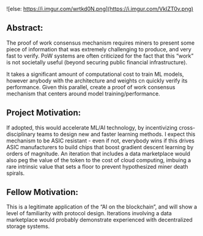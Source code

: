 ![else: https://i.imgur.com/wrtkd0N.png](https://i.imgur.com/VkIZT0v.png)

## Abstract: 
The proof of work consensus mechanism requires miners to present some piece of information that was extremely challenging to produce, and very fast to verify. PoW systems are often criticized for the fact that this “work” is not societally useful (beyond securing public financial infrastructure). 

It takes a significant amount of computational cost to train ML models, however anybody with the architecture and weights cn quickly verify its performance. Given this parallel, create a proof of work consensus mechanism that centers around model training/performance. 

## Project Motivation: 
If adopted, this would accelerate ML/AI technology, by incentivizing cross-disciplinary teams to design new and faster learning methods. I expect this mechanism to be ASIC resistant - even if not, everybody wins if this drives ASIC manufacturers to build chips that boost gradient descent learning by orders of magnitude. An iteration that includes a data marketplace would also peg the value of the token to the cost of cloud computing, imbuing a rare intrinsic value that sets a floor to prevent hypothesized miner death spirals.

## Fellow Motivation: 
This is a legitimate application of the “AI on the blockchain”, and will show a level of familiarity with protocol design. Iterations involving a data marketplace would probably demonstrate experienced with decentralized storage systems.

